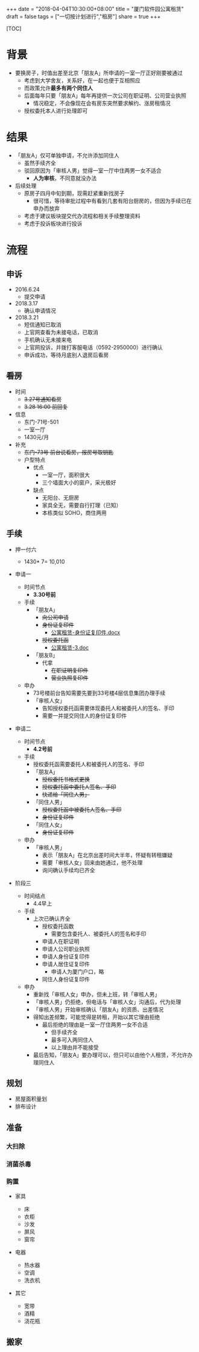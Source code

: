 +++
date = "2018-04-04T10:30:00+08:00"
title = "厦门软件园公寓租赁"
draft = false
tags = ["一切按计划进行","租房"]
share = true
+++

[TOC]

# 背景
- 要换房子，时值出差至北京「朋友A」所申请的一室一厅正好刚要被通过
	- 考虑到大学舍友，关系好，在一起也便于互相照应
	- 而政策允许**最多有两个同住人**
	- 后面每年只要「朋友A」每年再提供一次公司在职证明、公司营业执照
		- 情况稳定，不会像现在会有房东突然要求解约、涨房租情况
	- 授权委托本人进行处理即可

# 结果
- 「朋友A」仅可单独申请，不允许添加同住人
	- 虽然手续齐全
	- 驳回原因为「审核人男」觉得一室一厅中住两男一女不适合
		- **人为审核**，不同意就没办法
- 后续处理
	- 原房子四月中旬到期，现需赶紧重新找房子
		- 很可惜，等待审批过程中有看到几套有阳台厨房的，但因为手续已在申办而放弃
	- 考虑于建议板块提交代办流程和相关手续整理资料
	- 考虑于投诉板块进行投诉


# 流程
## 申诉
- 2016.6.24
	- 提交申请
- 2018.3.17 
	- 确认申请情况
- 2018.3.21
	- 短信通知已取消
	- 上官网查看为未接电话，已取消
	- 手机确认无未接来电
	- 上官网投诉，并拨打客服电话（0592-2950000）进行确认
	- 申诉成功，等待月底别人退房后看房

## ~~看房~~
- 时间
	- ~~3.27号通知看房~~
	- ~~3.28 16:00 前回复~~
- 信息
	- 东门-71号-501
	- 一室一厅
	- 1430元/月
- 补充
	- ~~东门-73号 前台说看房，报房号取钥匙~~
	- 户型特点
		- 优点
			- 一室一厅，面积很大
			- 三个墙面大小的窗户，采光极好
		- 缺点
			- 无阳台、无厨房
			- 家具全无，需要自行打理（已知）
			- 本栋类似 SOHO，商住两用

## 手续
- 押一付六
     - 1430* 7= 10,010
- 申请一
	- 时间节点
		- **3.30号前**
	- 手续
		- 「朋友A」
			- ~~向公司申请~~
			- ~~身份证复印件~~
				- [公寓租赁-身份证复印件.docx](http://otzm88f21.bkt.clouddn.com/2d75be0c-7475-4e29-9d09-eaeaed3c578b.docx)
			- ~~授权委托函~~
				- [公寓租赁-3.doc](http://otzm88f21.bkt.clouddn.com/09efa4b3-02ce-4a05-8729-e7ccff66b819.doc)
		- 「朋友B」
			- 代拿
				- ~~在职证明复印件~~
				- ~~营业执照复印件~~
	- 申办
		- 73号楼前台告知需要先要到33号楼4层信息集团办理手续
		- 「审核人女」
			- 告知授权委托函需要体现委托人和被委托人的签名、手印
			- 需要一并提交同住人的身份证复印件

- 申请二
	- 时间节点
		- **4.2号前**
	- 手续
		- 授权委托函需要委托人和被委托人的签名、手印
		- 「朋友A」
			- ~~授权委托书格式更换~~
			- ~~授权委托函中委托人签名、手印~~
			- ~~快递给「同住人男」~~
		- 「同住人男」
			- ~~授权委托函中被委托人签名、手印~~
			- ~~身份证复印件~~
		- 「同住人女」
			- ~~身份证复印件~~
	- 申办
		- 「审核人男」
			- 表示「朋友A」在北京出差时间大半年，怀疑有转租嫌疑
			- 需要「审核人女」回来由她通过，他不处理
			- 询问确认手续均已齐全

- 阶段三
	- 时间结点
		- 4.4早上
	- 手续
		- 上次已确认齐全
			- 授权委托函数
				- 需要包含委托人、被委托人的签名和手印
			- 申请人在职证明
			- 申请人公司职业执照
			- 申请人身份证复印件
			- 申请人居住证复印件
				- 申请人为厦门户口，略
			- 同住人身份证复印件
	- 申办
		- 重新找「审核人女」申办，但未上班，转「审核人男」
		- 「审核人男」仍拒绝，但电话与「审核人女」沟通后，代为处理
		- 「审核人男」开始审核确认「朋友A」的资质、出差情况
		- 得知出差频繁，可能觉得是转租，开始以其它理由拒绝
			- 最后拒绝的理由是一室一厅住两男一女不合适
				- 但手续齐全
				- 最多可入两同住人
				- 以上理由并不能接受
		- 最后告知，「朋友A」要办理可以，但只可以由他个人租赁，不允许办理同住人

## 规划
- 房屋面积量划
- 排布设计


## 准备
### 大扫除
### 消菌杀毒
### 购置
- 家具
	- 床
	- 衣柜
	- 沙发
	- 屏风
	- 窗帘
- 电器
	- 热水器
	- 空调
	- 洗衣机

- 其它
	- 宽带
	- 酒精
	- 浇花瓶

## 搬家
